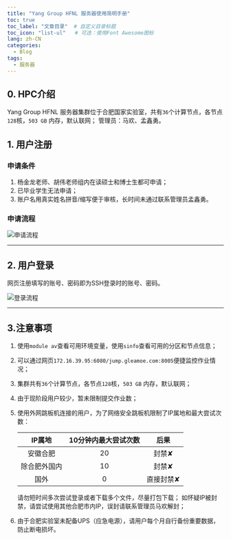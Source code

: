 ```yaml
---
title: "Yang Group HFNL 服务器使用简明手册"
toc: true
toc_label: "文章目录"  # 自定义目录标题
toc_icon: "list-ul"   # 可选：使用Font Awesome图标
lang: zh-CN
categories:
  - Blog
tags:
  - 服务器
---
```


## 0. HPC介绍

Yang Group HFNL 服务器集群位于合肥国家实验室，共有`36`个计算节点，各节点`128`核，`503 GB` 内存，默认联网；
管理员：马欢、孟鑫勇。

## 1. 用户注册

### 申请条件

1. 杨金龙老师、胡伟老师组内在读硕士和博士生都可申请；
2. 已毕业学生无法申请；
3. 账户名用真实姓名拼音/缩写便于审核，长时间未通过联系管理员孟鑫勇。

### 申请流程

![申请流程](/images/申请.svg)

---

## 2. 用户登录

网页注册填写的账号、密码即为SSH登录时的账号、密码。

![登录流程](/images/登录.svg)

---

## 3.注意事项

1. 使用`module av`查看可用环境变量，使用`sinfo`查看可用的分区和节点信息；
2. 可以通过网页`172.16.39.95:6080/jump.gleamoe.com:8005`便捷监控作业情况；
3. 集群共有`36`个计算节点，各节点`128`核，`503 GB` 内存，默认联网；
4. 由于现阶段用户较少，暂未限制提交作业数；
5. 使用外网跳板机连接的用户，为了网络安全跳板机限制了IP属地和最大尝试次数：

    | **IP属地**      | **10分钟内最大尝试次数** | **后果** |
    | :----:  | :----: | :----: |
    | 安徽合肥 | 20    | 封禁✘  |
    | 除合肥外国内   | 10    | 封禁✘  |
    | 国外   | 0    | 直接封禁✘  |

    请勿短时间多次尝试登录或者下载多个文件，尽量打包下载；
    如怀疑IP被封禁，请尝试使用其他合肥市内IP，误封请联系管理员马欢解封；
6. 由于合肥实验室未配备UPS（应急电源），请用户每个月自行备份重要数据，防止断电损坏。

